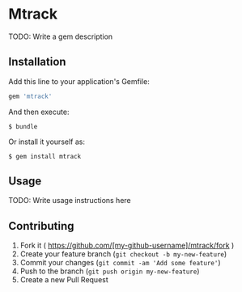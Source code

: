# Mtrack

TODO: Write a gem description

## Installation

Add this line to your application's Gemfile:

```ruby
gem 'mtrack'
```

And then execute:

    $ bundle

Or install it yourself as:

    $ gem install mtrack

## Usage

TODO: Write usage instructions here

## Contributing

1. Fork it ( https://github.com/[my-github-username]/mtrack/fork )
2. Create your feature branch (`git checkout -b my-new-feature`)
3. Commit your changes (`git commit -am 'Add some feature'`)
4. Push to the branch (`git push origin my-new-feature`)
5. Create a new Pull Request
